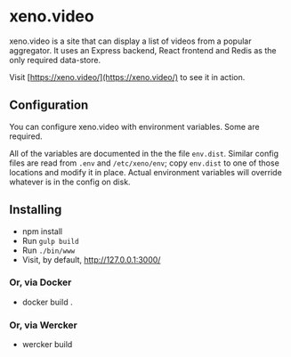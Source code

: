 # xeno.video

xeno.video is a site that can display a list of videos from a popular aggregator.
It uses an Express backend, React frontend and Redis as the only required data-store.

Visit [https://xeno.video/](https://xeno.video/) to see it in action.

## Configuration

You can configure xeno.video with environment variables. Some are required.

All of the variables are documented in the the file `env.dist`. Similar config
files are read from `.env` and `/etc/xeno/env`; copy `env.dist` to one of
those locations and modify it in place. Actual environment variables will
override whatever is in the config on disk.

## Installing

- npm install
- Run `gulp build`
- Run `./bin/www`
- Visit, by default, http://127.0.0.1:3000/

### Or, via Docker

- docker build .

### Or, via Wercker

- wercker build
